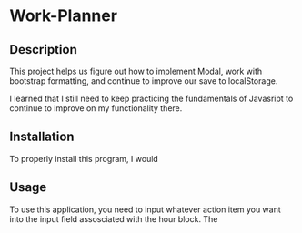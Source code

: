 # Work-Planner

## Description
This project helps us figure out how to implement Modal, work with bootstrap formatting, and continue to improve our save to localStorage.

I learned that I still need to keep practicing the fundamentals of Javasript to continue to improve on my functionality there. 

## Installation
To properly install this program, I would 

## Usage
To use this application, you need to input whatever action item you want into the input field assosciated with the hour block. The 